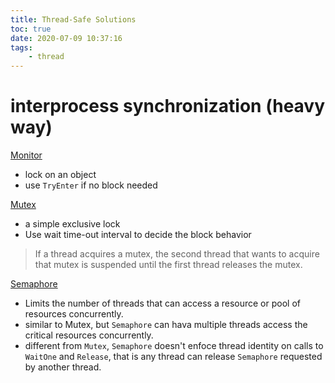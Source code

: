 ```yaml
---
title: Thread-Safe Solutions
toc: true
date: 2020-07-09 10:37:16
tags:
	- thread
---
```


# interprocess synchronization (heavy way)

[Monitor](https://docs.microsoft.com/en-us/dotnet/api/system.threading.monitor?view=netcore-3.1)

* lock on an object
* use `TryEnter` if no block needed

[Mutex](https://docs.microsoft.com/en-us/dotnet/api/system.threading.mutex?view=netcore-3.1)

* a simple exclusive lock
* Use wait time-out interval to decide the block behavior

> If a thread acquires a mutex, the second thread that wants to acquire that mutex is suspended until the first thread releases the mutex.

[Semaphore](https://docs.microsoft.com/en-us/dotnet/api/system.threading.semaphore?view=netcore-3.1)

* Limits the number of threads that can access a resource or pool of resources concurrently.
* similar to Mutex, but `Semaphore` can hava multiple threads access the critical resources concurrently.
* different from `Mutex`, `Semaphore` doesn't enfoce thread identity on calls to `WaitOne` and `Release`, that is any thread can release `Semaphore` requested by another thread.